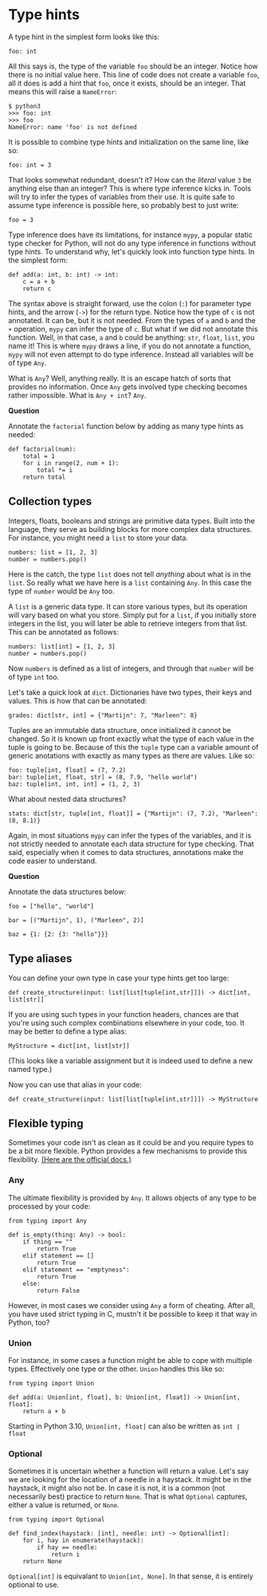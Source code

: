 # Type hints

A type hint in the simplest form looks like this:

    foo: int

All this says is, the type of the variable `foo` should be an integer. Notice how there is no initial value here. This line of code does not create a variable `foo`, all it does is add a hint that `foo`, once it exists, should be an integer. That means this will raise a `NameError`:

    $ python3
    >>> foo: int
    >>> foo
    NameError: name 'foo' is not defined

It is possible to combine type hints and initialization on the same line, like so:

    foo: int = 3

That looks somewhat redundant, doesn't it? How can the _literal_ value `3` be anything else than an integer? This is where type inference kicks in. Tools will try to infer the types of variables from their use. It is quite safe to assume type inference is possible here, so probably best to just write:

    foo = 3

Type inference does have its limitations, for instance `mypy`, a popular static type checker for Python, will not do any type inference in functions without type hints. To understand why, let's quickly look into function type hints. In the simplest form:

    def add(a: int, b: int) -> int:
        c = a + b
        return c

The syntax above is straight forward, use the colon (`:`) for parameter type hints, and the arrow (`->`) for the return type. Notice how the type of `c` is not annotated. It can be, but it is not needed. From the types of `a` and `b` and the `+` operation, `mypy` can infer the type of `c`. But what if we did not annotate this function. Well, in that case, `a` and `b` could be anything: `str`, `float`, `list`, you name it! This is where `mypy` draws a line, if you do not annotate a function, `mypy` will not even attempt to do type inference. Instead all variables will be of type `Any`.

What is `Any`? Well, anything really. It is an escape hatch of sorts that provides no information. Once `Any` gets involved type checking becomes rather impossible. What is `Any + int`? `Any`.

**Question**

Annotate the `factorial` function below by adding as many type hints as needed:

    def factorial(num):
        total = 1
        for i in range(2, num + 1):
            total *= i
        return total

## Collection types

Integers, floats, booleans and strings are primitive data types. Built into the language, they serve as building blocks for more complex data structures. For instance, you might need a `list` to store your data.

    numbers: list = [1, 2, 3]
    number = numbers.pop()

Here is the catch, the type `list` does not tell _anything_ about what is in the `list`. So really what we have here is a `list` containing `Any`. In this case the type of `number` would be `Any` too.

A `list` is a generic data type. It can store various types, but its operation will vary based on what you store. Simply put for a `list`, if you initially store integers in the list, you will later be able to retrieve integers from that list. This can be annotated as follows:

    numbers: list[int] = [1, 2, 3]
    number = numbers.pop()

Now `numbers` is defined as a list of integers, and through that `number` will be of type `int` too.

Let's take a quick look at `dict`. Dictionaries have two types, their keys and values. This is how that can be annotated:

    grades: dict[str, int] = {"Martijn": 7, "Marleen": 8}

Tuples are an immutable data structure, once initialized it cannot be changed. So it is known up front exactly what the type of each value in the tuple is going to be. Because of this the `tuple` type can a variable amount of generic anotations with exactly as many types as there are values. Like so:

    foo: tuple[int, float] = (7, 7.2)
    bar: tuple[int, float, str] = (8, 7.9, "hello world")
    baz: tuple[int, int, int] = (1, 2, 3)

What about nested data structures?

    stats: dict[str, tuple[int, float]] = {"Martijn": (7, 7.2), "Marleen": (8, 8.1)}

Again, in most situations `mypy` can infer the types of the variables, and it is not strictly needed to annotate each data structure for type checking. That said, especially when it comes to data structures, annotations make the code easier to understand.

**Question**

Annotate the data structures below:

    foo = ["hello", "world"]

    bar = [("Martijn", 1), ("Marleen", 2)]

    baz = {1: {2: {3: "hello"}}}

## Type aliases

You can define your own type in case your type hints get too large:

    def create_structure(input: list[list[tuple[int,str]]]) -> dict[int, list[str]]

If you are using such types in your function headers, chances are that you're using such complex combinations elsewhere in your code, too. It may be better to define a type alias:

    MyStructure = dict[int, list[str]]

(This looks like a variable assignment but it is indeed used to define a new named type.)

Now you can use that alias in your code:

    def create_structure(input: list[list[tuple[int,str]]]) -> MyStructure

## Flexible typing

Sometimes your code isn't as clean as it could be and you require types to be a bit more flexible. Python provides a few mechanisms to provide this flexibility. [(Here are the official docs.)](https://docs.python.org/3/library/typing.html#special-forms)

### Any

The ultimate flexibility is provided by `Any`. It allows objects of any type to be processed by your code:

    from typing import Any

    def is_empty(thing: Any) -> bool:
        if thing == ""
            return True
        elif statement == []
            return True
        elif statement == "emptyness":
            return True
        else:
            return False

However, in most cases we consider using `Any` a form of cheating. After all, you have used strict typing in C, mustn't it be possible to keep it that way in Python, too?

### Union

For instance, in some cases a function might be able to cope with multiple types. Effectively one type or the other. `Union` handles this like so:

    from typing import Union

    def add(a: Union[int, float], b: Union[int, float]) -> Union[int, float]:
        return a + b

Starting in Python 3.10, `Union[int, float]` can also be written as `int | float`

### Optional

Sometimes it is uncertain whether a function will return a value. Let's say we are looking for the location of a needle in a haystack. It might be in the haystack, it might also not be. In case it is not, it is a common (not necessarily best) practice to return `None`. That is what `Optional` captures, either a value is returned, or `None`.

    from typing import Optional

    def find_index(haystack: [int], needle: int) -> Optional[int]:
        for i, hay in enumerate(haystack):
            if hay == needle:
                return i
        return None

`Optional[int]` is equivalant to `Union[int, None]`. In that sense, it is entirely optional to use.
